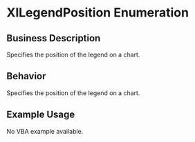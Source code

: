 # XlLegendPosition Enumeration

## Business Description
Specifies the position of the legend on a chart.

## Behavior
Specifies the position of the legend on a chart.

## Example Usage
No VBA example available.